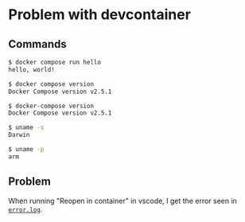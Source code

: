 # Problem with devcontainer

## Commands

```bash
$ docker compose run hello
hello, world!
```

```bash
$ docker compose version
Docker Compose version v2.5.1

$ docker-compose version
Docker Compose version v2.5.1
```

```bash
$ uname -s
Darwin

$ uname -p
arm
```

## Problem

When running "Reopen in container" in vscode, I get the error seen in [`error.log`](error.log).